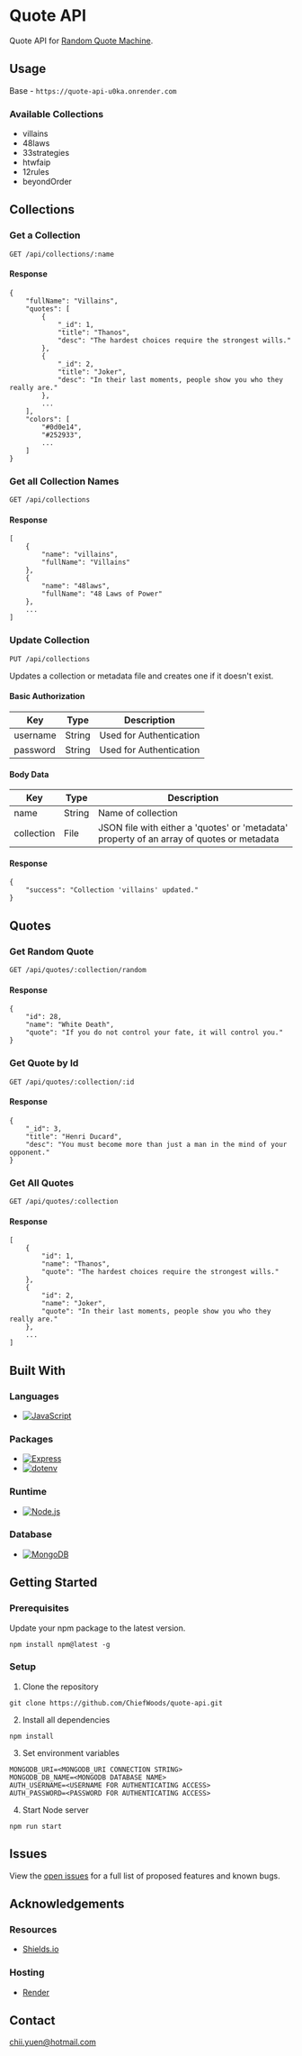 # Quote API

Quote API for [Random Quote Machine](https://github.com/ChiefWoods/random-quote-machine).

## Usage

Base - `https://quote-api-u0ka.onrender.com`

### Available Collections

- villains
- 48laws
- 33strategies
- htwfaip
- 12rules
- beyondOrder

## Collections

### Get a Collection

`GET /api/collections/:name`

#### Response

```
{
    "fullName": "Villains",
    "quotes": [
        {
            "_id": 1,
            "title": "Thanos",
            "desc": "The hardest choices require the strongest wills."
        },
        {
            "_id": 2,
            "title": "Joker",
            "desc": "In their last moments, people show you who they really are."
        },
        ...
    ],
    "colors": [
        "#0d0e14",
        "#252933",
        ...
    ]
}
```

### Get all Collection Names

`GET /api/collections`

#### Response

```
[
    {
        "name": "villains",
        "fullName": "Villains"
    },
    {
        "name": "48laws",
        "fullName": "48 Laws of Power"
    },
    ...
]
```

### Update Collection

`PUT /api/collections`

Updates a collection or metadata file and creates one if it doesn't exist.

#### Basic Authorization

| Key      | Type   | Description             |
| -------- | ------ | ----------------------- |
| username | String | Used for Authentication |
| password | String | Used for Authentication |

#### Body Data

| Key        | Type   | Description                                                                               |
| ---------- | ------ | ----------------------------------------------------------------------------------------- |
| name       | String | Name of collection                                                                        |
| collection | File   | JSON file with either a 'quotes' or 'metadata' property of an array of quotes or metadata |

#### Response

```
{
    "success": "Collection 'villains' updated."
}
```

## Quotes

### Get Random Quote

`GET /api/quotes/:collection/random`

#### Response

```
{
    "id": 28,
    "name": "White Death",
    "quote": "If you do not control your fate, it will control you."
}
```

### Get Quote by Id

`GET /api/quotes/:collection/:id`

#### Response

```
{
    "_id": 3,
    "title": "Henri Ducard",
    "desc": "You must become more than just a man in the mind of your opponent."
}
```

### Get All Quotes

`GET /api/quotes/:collection`

#### Response

```
[
    {
        "id": 1,
        "name": "Thanos",
        "quote": "The hardest choices require the strongest wills."
    },
    {
        "id": 2,
        "name": "Joker",
        "quote": "In their last moments, people show you who they really are."
    },
    ...
]
```

## Built With

### Languages

- [![JavaScript](https://img.shields.io/badge/Javascript-383936?style=for-the-badge&logo=javascript)](https://js.org/index.html)

### Packages

- [![Express](https://img.shields.io/badge/Express-black?style=for-the-badge&logo=express)](https://expressjs.com/)
- [![dotenv](https://img.shields.io/badge/.Env-black?style=for-the-badge&logo=dotenv)](https://www.dotenv.org/)

### Runtime

- [![Node.js](https://img.shields.io/badge/Node.js-233056?style=for-the-badge&logo=nodedotjs)](https://nodejs.org/en)

### Database

- [![MongoDB](https://img.shields.io/badge/MongoDB-001e2b?style=for-the-badge&logo=mongodb)](https://www.mongodb.com/)

## Getting Started

### Prerequisites

Update your npm package to the latest version.

```
npm install npm@latest -g
```

### Setup

1. Clone the repository

```
git clone https://github.com/ChiefWoods/quote-api.git
```

2. Install all dependencies

```
npm install
```

3. Set environment variables

```
MONGODB_URI=<MONGODB_URI CONNECTION STRING>
MONGODB_DB_NAME=<MONGODB DATABASE NAME>
AUTH_USERNAME=<USERNAME FOR AUTHENTICATING ACCESS>
AUTH_PASSWORD=<PASSWORD FOR AUTHENTICATING ACCESS>
```

4. Start Node server

```
npm run start
```

## Issues

View the [open issues](https://github.com/ChiefWoods/random-quote-machine/issues) for a full list of proposed features and known bugs.

## Acknowledgements

### Resources

- [Shields.io](https://shields.io/)

### Hosting

- [Render](https://render.com/)

## Contact

[chii.yuen@hotmail.com](mailto:chii.yuen@hotmail.com)
